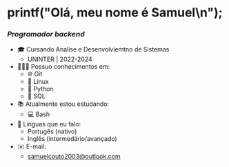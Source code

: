 # printf("Olá, meu nome é Samuel\n");
### *Programador backend*

- 🎓 Cursando Analise e Desenvolviemtno de Sistemas
    * UNINTER | 2022-2024
- 🧑🏻‍💻 Possuo conhecimentos em:
    * 🌐 Git
    * 🐧 Linux
    * 🐍 Python
    * 📁 SQL
- 📚 Atualmente estou estudando:
    * 💻 Bash
- 💬 Línguas que eu falo:
    * Portugês (nativo)
    * Inglês (intermedário/avançado)
- ✉️ E-mail:
    * samuelcouto2003@outlook.com
